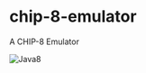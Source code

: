 # chip-8-emulator
A CHIP-8 Emulator

![Java8](https://github.com/lpicanco/chip-8-emulator/workflows/Java8/badge.svg?branch=master)
